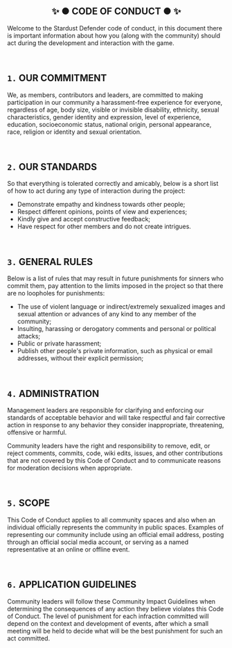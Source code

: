 ﻿<h2 align="center">✨ ● CODE OF CONDUCT ● ✨</h2>

Welcome to the Stardust Defender code of conduct, in this document there is important information about how you (along with the community) should act during the development and interaction with the game.

<br/>

## `1.` OUR COMMITMENT
We, as members, contributors and leaders, are committed to making participation in our community a harassment-free experience for everyone, regardless of age, body size, visible or invisible disability, ethnicity, sexual characteristics, gender identity and expression, level of experience, education, socioeconomic status, national origin, personal appearance, race, religion or identity and sexual orientation.

</br>

## `2.` OUR STANDARDS
So that everything is tolerated correctly and amicably, below is a short list of how to act during any type of interaction during the project:

- Demonstrate empathy and kindness towards other people;
- Respect different opinions, points of view and experiences;
- Kindly give and accept constructive feedback;
- Have respect for other members and do not create intrigues.

</br>

## `3.` GENERAL RULES
Below is a list of rules that may result in future punishments for sinners who commit them, pay attention to the limits imposed in the project so that there are no loopholes for punishments:

- The use of violent language or indirect/extremely sexualized images and sexual attention or advances of any kind to any member of the community;
- Insulting, harassing or derogatory comments and personal or political attacks;
- Public or private harassment;
- Publish other people's private information, such as physical or email addresses, without their explicit permission;

</br>

## `4.` ADMINISTRATION
Management leaders are responsible for clarifying and enforcing our standards of acceptable behavior and will take respectful and fair corrective action in response to any behavior they consider inappropriate, threatening, offensive or harmful.

Community leaders have the right and responsibility to remove, edit, or reject comments, commits, code, wiki edits, issues, and other contributions that are not covered by this Code of Conduct and to communicate reasons for moderation decisions when appropriate.

</br>

## `5.` SCOPE
This Code of Conduct applies to all community spaces and also when an individual officially represents the community in public spaces. Examples of representing our community include using an official email address, posting through an official social media account, or serving as a named representative at an online or offline event.

</br>

## `6.` APPLICATION GUIDELINES
Community leaders will follow these Community Impact Guidelines when determining the consequences of any action they believe violates this Code of Conduct. The level of punishment for each infraction committed will depend on the context and development of events, after which a small meeting will be held to decide what will be the best punishment for such an act committed.